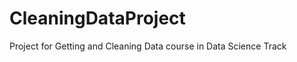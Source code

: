 CleaningDataProject
===================

Project for Getting and Cleaning Data course in Data Science Track
